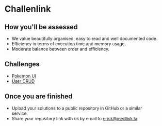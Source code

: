 # Challenlink

## How you'll be assessed

- We value beautifully organised, easy to read and well documented code.
- Efficiency in terms of execution time and memory usage.
- Moderate balance between order and efficiency.

## Challenges

- [Pokemon UI](https://github.com/medlinkla/challenlink-frontend/tree/master/challenge-01)
- [User CRUD](https://github.com/medlinkla/challenlink-frontend/tree/master/challenge-02)


## Once you are finished

- Upload your solutions to a public repository in GitHub or a similar service.
- Share your repository link with us by email to erick@medlink.la
